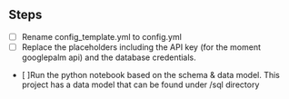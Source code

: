 ## Steps
- [ ] Rename config_template.yml to config.yml
- [ ] Replace the placeholders including the API key (for the moment googlepalm api) and the database credentials. 
- [ ]Run the python notebook based on the schema & data model. This project has a data model that can be found under /sql directory
